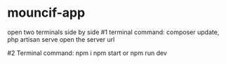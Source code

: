 # mouncif-app
open two terminals side by side 
#1 terminal command: 
composer update,
php artisan serve 
open the server url 

#2 Terminal command:
npm i 
npm start or npm run dev
